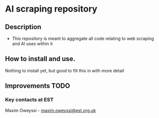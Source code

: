# AI scraping repository

## Description  
 - This repository is meant to aggregate all code relating to web scraping and AI uses within it

## How to install and use. 
Nothing to install yet, but good to fill this in with more detail

## Improvements TODO


### Key contacts at EST
Maxim Oweyssi - maxim.oweyssi@est.org.uk